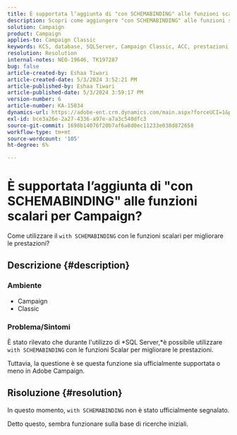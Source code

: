 ```yaml
---
title: È supportata l’aggiunta di "con SCHEMABINDING" alle funzioni scalari per Campaign?
description: Scopri come aggiungere "con SCHEMABINDING" alle funzioni scalari.
solution: Campaign
product: Campaign
applies-to: Campaign Classic
keywords: KCS, database, SQLServer, Campaign Classic, ACC, prestazioni
resolution: Resolution
internal-notes: NEO-19646, TK197287
bug: false
article-created-by: Eshaa Tiwari
article-created-date: 5/3/2024 3:52:21 PM
article-published-by: Eshaa Tiwari
article-published-date: 5/3/2024 3:59:17 PM
version-number: 6
article-number: KA-15034
dynamics-url: https://adobe-ent.crm.dynamics.com/main.aspx?forceUCI=1&pagetype=entityrecord&etn=knowledgearticle&id=912ba41b-6509-ef11-9f89-000d3a32bd42
exl-id: bce3a26e-2a27-4336-a97e-a7a3c540dfc3
source-git-commit: 1698b14076f20b7af6a8d0ec11233e038d872658
workflow-type: tm+mt
source-wordcount: '105'
ht-degree: 6%

---
```


# È supportata l’aggiunta di &quot;con SCHEMABINDING&quot; alle funzioni scalari per Campaign?


Come utilizzare il `with SCHEMABINDING` con le funzioni scalari per migliorare le prestazioni?

## Descrizione {#description}


### <b>Ambiente</b>

- Campaign
- Classic


### <b>Problema/Sintomi</b>

È stato rilevato che durante l&#39;utilizzo di *SQL Server,*è possibile utilizzare `with SCHEMABINDING` con le funzioni Scalar per migliorare le prestazioni.

Tuttavia, la questione è se questa funzione sia ufficialmente supportata o meno in Adobe Campaign.


## Risoluzione {#resolution}


In questo momento, `with SCHEMABINDING` non è stato ufficialmente segnalato.

Detto questo, sembra funzionare sulla base di ricerche iniziali.

